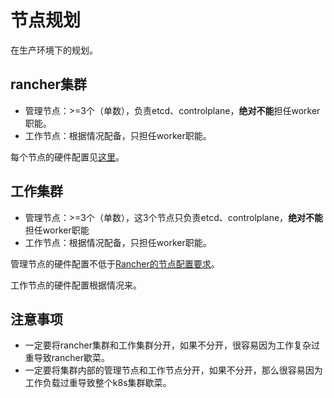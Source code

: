 # 节点规划

在生产环境下的规划。

## rancher集群

* 管理节点：>=3个（单数），负责etcd、controlplane，**绝对不能**担任worker职能。
* 工作节点：根据情况配备，只担任worker职能。

每个节点的硬件配置见[这里](https://rancher.com/docs/rancher/v2.x/en/installation/requirements/)。

## 工作集群

* 管理节点：>=3个（单数），这3个节点只负责etcd、controlplane，**绝对不能**担任worker职能
* 工作节点：根据情况配备，只担任worker职能。

管理节点的硬件配置不低于[Rancher的节点配置要求](https://rancher.com/docs/rancher/v2.x/en/installation/requirements/)。

工作节点的硬件配置根据情况来。

## 注意事项

* 一定要将rancher集群和工作集群分开，如果不分开，很容易因为工作复杂过重导致rancher歇菜。
* 一定要将集群内部的管理节点和工作节点分开，如果不分开，那么很容易因为工作负载过重导致整个k8s集群歇菜。
